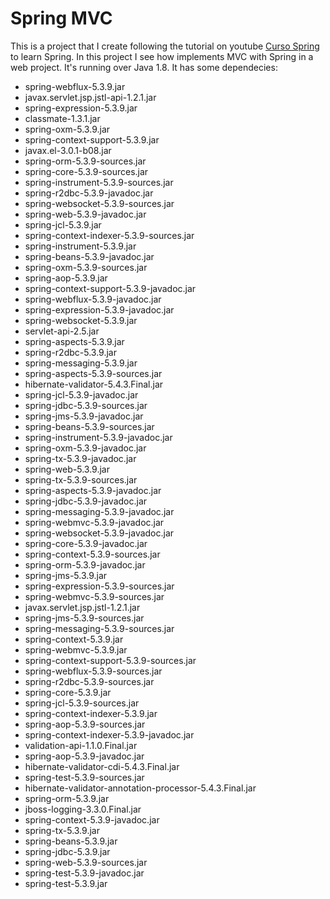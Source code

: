 # Spring MVC

This is a project that I create following the tutorial on youtube [Curso Spring][def] to learn Spring. In this project I see how implements MVC with Spring in a web project. It's running over Java 1.8.
It has some dependecies:

- spring-webflux-5.3.9.jar
- javax.servlet.jsp.jstl-api-1.2.1.jar
- spring-expression-5.3.9.jar
- classmate-1.3.1.jar
- spring-oxm-5.3.9.jar
- spring-context-support-5.3.9.jar
- javax.el-3.0.1-b08.jar
- spring-orm-5.3.9-sources.jar
- spring-core-5.3.9-sources.jar
- spring-instrument-5.3.9-sources.jar
- spring-r2dbc-5.3.9-javadoc.jar
- spring-websocket-5.3.9-sources.jar
- spring-web-5.3.9-javadoc.jar
- spring-jcl-5.3.9.jar
- spring-context-indexer-5.3.9-sources.jar
- spring-instrument-5.3.9.jar
- spring-beans-5.3.9-javadoc.jar
- spring-oxm-5.3.9-sources.jar
- spring-aop-5.3.9.jar
- spring-context-support-5.3.9-javadoc.jar
- spring-webflux-5.3.9-javadoc.jar
- spring-expression-5.3.9-javadoc.jar
- spring-websocket-5.3.9.jar
- servlet-api-2.5.jar
- spring-aspects-5.3.9.jar
- spring-r2dbc-5.3.9.jar
- spring-messaging-5.3.9.jar
- spring-aspects-5.3.9-sources.jar
- hibernate-validator-5.4.3.Final.jar
- spring-jcl-5.3.9-javadoc.jar
- spring-jdbc-5.3.9-sources.jar
- spring-jms-5.3.9-javadoc.jar
- spring-beans-5.3.9-sources.jar
- spring-instrument-5.3.9-javadoc.jar
- spring-oxm-5.3.9-javadoc.jar
- spring-tx-5.3.9-javadoc.jar
- spring-web-5.3.9.jar
- spring-tx-5.3.9-sources.jar
- spring-aspects-5.3.9-javadoc.jar
- spring-jdbc-5.3.9-javadoc.jar
- spring-messaging-5.3.9-javadoc.jar
- spring-webmvc-5.3.9-javadoc.jar
- spring-websocket-5.3.9-javadoc.jar
- spring-core-5.3.9-javadoc.jar
- spring-context-5.3.9-sources.jar
- spring-orm-5.3.9-javadoc.jar
- spring-jms-5.3.9.jar
- spring-expression-5.3.9-sources.jar
- spring-webmvc-5.3.9-sources.jar
- javax.servlet.jsp.jstl-1.2.1.jar
- spring-jms-5.3.9-sources.jar
- spring-messaging-5.3.9-sources.jar
- spring-context-5.3.9.jar
- spring-webmvc-5.3.9.jar
- spring-context-support-5.3.9-sources.jar
- spring-webflux-5.3.9-sources.jar
- spring-r2dbc-5.3.9-sources.jar
- spring-core-5.3.9.jar
- spring-jcl-5.3.9-sources.jar
- spring-context-indexer-5.3.9.jar
- spring-aop-5.3.9-sources.jar
- spring-context-indexer-5.3.9-javadoc.jar
- validation-api-1.1.0.Final.jar
- spring-aop-5.3.9-javadoc.jar
- hibernate-validator-cdi-5.4.3.Final.jar
- spring-test-5.3.9-sources.jar
- hibernate-validator-annotation-processor-5.4.3.Final.jar
- spring-orm-5.3.9.jar
- jboss-logging-3.3.0.Final.jar
- spring-context-5.3.9-javadoc.jar
- spring-tx-5.3.9.jar
- spring-beans-5.3.9.jar
- spring-jdbc-5.3.9.jar
- spring-web-5.3.9-sources.jar
- spring-test-5.3.9-javadoc.jar
- spring-test-5.3.9.jar

[def]: https://www.youtube.com/playlist?list=PLU8oAlHdN5Blq85GIxtKjIXdfHPksV_Hm
